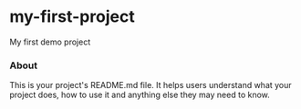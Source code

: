 my-first-project
================

My first demo project

### About

This is your project's README.md file. It helps users understand what your
project does, how to use it and anything else they may need to know.